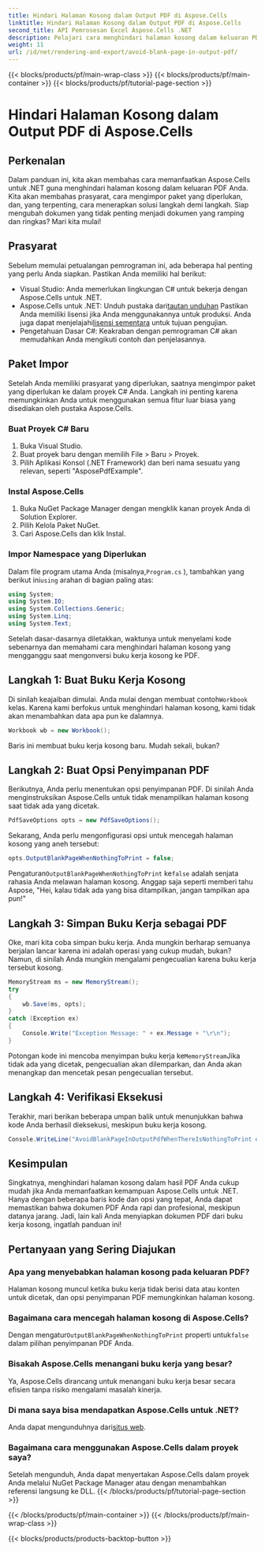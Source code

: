```yaml
---
title: Hindari Halaman Kosong dalam Output PDF di Aspose.Cells
linktitle: Hindari Halaman Kosong dalam Output PDF di Aspose.Cells
second_title: API Pemrosesan Excel Aspose.Cells .NET
description: Pelajari cara menghindari halaman kosong dalam keluaran PDF menggunakan Aspose.Cells untuk .NET dengan panduan langkah demi langkah ini untuk menyederhanakan proses pembuatan dokumen Anda.
weight: 11
url: /id/net/rendering-and-export/avoid-blank-page-in-output-pdf/
---
```


{{< blocks/products/pf/main-wrap-class >}}
{{< blocks/products/pf/main-container >}}
{{< blocks/products/pf/tutorial-page-section >}}

# Hindari Halaman Kosong dalam Output PDF di Aspose.Cells

## Perkenalan
Dalam panduan ini, kita akan membahas cara memanfaatkan Aspose.Cells untuk .NET guna menghindari halaman kosong dalam keluaran PDF Anda. Kita akan membahas prasyarat, cara mengimpor paket yang diperlukan, dan, yang terpenting, cara menerapkan solusi langkah demi langkah. Siap mengubah dokumen yang tidak penting menjadi dokumen yang ramping dan ringkas? Mari kita mulai!
## Prasyarat
Sebelum memulai petualangan pemrograman ini, ada beberapa hal penting yang perlu Anda siapkan. Pastikan Anda memiliki hal berikut:
- Visual Studio: Anda memerlukan lingkungan C# untuk bekerja dengan Aspose.Cells untuk .NET.
-  Aspose.Cells untuk .NET: Unduh pustaka dari[tautan unduhan](https://releases.aspose.com/cells/net/) Pastikan Anda memiliki lisensi jika Anda menggunakannya untuk produksi. Anda juga dapat menjelajahi[lisensi sementara](https://purchase.aspose.com/temporary-license/) untuk tujuan pengujian.
- Pengetahuan Dasar C#: Keakraban dengan pemrograman C# akan memudahkan Anda mengikuti contoh dan penjelasannya.
## Paket Impor
Setelah Anda memiliki prasyarat yang diperlukan, saatnya mengimpor paket yang diperlukan ke dalam proyek C# Anda. Langkah ini penting karena memungkinkan Anda untuk menggunakan semua fitur luar biasa yang disediakan oleh pustaka Aspose.Cells. 
### Buat Proyek C# Baru
1. Buka Visual Studio.
2. Buat proyek baru dengan memilih File > Baru > Proyek.
3. Pilih Aplikasi Konsol (.NET Framework) dan beri nama sesuatu yang relevan, seperti "AsposePdfExample".
### Instal Aspose.Cells
1. Buka NuGet Package Manager dengan mengklik kanan proyek Anda di Solution Explorer.
2. Pilih Kelola Paket NuGet.
3. Cari Aspose.Cells dan klik Instal.
### Impor Namespace yang Diperlukan
 Dalam file program utama Anda (misalnya,`Program.cs` ), tambahkan yang berikut ini`using` arahan di bagian paling atas:
```csharp
using System;
using System.IO;
using System.Collections.Generic;
using System.Linq;
using System.Text;
```
Setelah dasar-dasarnya diletakkan, waktunya untuk menyelami kode sebenarnya dan memahami cara menghindari halaman kosong yang mengganggu saat mengonversi buku kerja kosong ke PDF.
## Langkah 1: Buat Buku Kerja Kosong
 Di sinilah keajaiban dimulai. Anda mulai dengan membuat contoh`Workbook` kelas. Karena kami berfokus untuk menghindari halaman kosong, kami tidak akan menambahkan data apa pun ke dalamnya.
```csharp
Workbook wb = new Workbook();
```
Baris ini membuat buku kerja kosong baru. Mudah sekali, bukan? 
## Langkah 2: Buat Opsi Penyimpanan PDF
Berikutnya, Anda perlu menentukan opsi penyimpanan PDF. Di sinilah Anda menginstruksikan Aspose.Cells untuk tidak menampilkan halaman kosong saat tidak ada yang dicetak. 
```csharp
PdfSaveOptions opts = new PdfSaveOptions();
```
Sekarang, Anda perlu mengonfigurasi opsi untuk mencegah halaman kosong yang aneh tersebut:
```csharp
opts.OutputBlankPageWhenNothingToPrint = false;
```
 Pengaturan`OutputBlankPageWhenNothingToPrint` ke`false` adalah senjata rahasia Anda melawan halaman kosong. Anggap saja seperti memberi tahu Aspose, "Hei, kalau tidak ada yang bisa ditampilkan, jangan tampilkan apa pun!"
## Langkah 3: Simpan Buku Kerja sebagai PDF
Oke, mari kita coba simpan buku kerja. Anda mungkin berharap semuanya berjalan lancar karena ini adalah operasi yang cukup mudah, bukan? Namun, di sinilah Anda mungkin mengalami pengecualian karena buku kerja tersebut kosong.
```csharp
MemoryStream ms = new MemoryStream();
try
{
    wb.Save(ms, opts);
}
catch (Exception ex)
{
    Console.Write("Exception Message: " + ex.Message + "\r\n");
}
```
 Potongan kode ini mencoba menyimpan buku kerja ke`MemoryStream`Jika tidak ada yang dicetak, pengecualian akan dilemparkan, dan Anda akan menangkap dan mencetak pesan pengecualian tersebut.
## Langkah 4: Verifikasi Eksekusi
Terakhir, mari berikan beberapa umpan balik untuk menunjukkan bahwa kode Anda berhasil dieksekusi, meskipun buku kerja kosong.
```csharp
Console.WriteLine("AvoidBlankPageInOutputPdfWhenThereIsNothingToPrint executed successfully.");
```
## Kesimpulan
Singkatnya, menghindari halaman kosong dalam hasil PDF Anda cukup mudah jika Anda memanfaatkan kemampuan Aspose.Cells untuk .NET. Hanya dengan beberapa baris kode dan opsi yang tepat, Anda dapat memastikan bahwa dokumen PDF Anda rapi dan profesional, meskipun datanya jarang. Jadi, lain kali Anda menyiapkan dokumen PDF dari buku kerja kosong, ingatlah panduan ini!
## Pertanyaan yang Sering Diajukan
### Apa yang menyebabkan halaman kosong pada keluaran PDF?
Halaman kosong muncul ketika buku kerja tidak berisi data atau konten untuk dicetak, dan opsi penyimpanan PDF memungkinkan halaman kosong.
### Bagaimana cara mencegah halaman kosong di Aspose.Cells?
 Dengan mengatur`OutputBlankPageWhenNothingToPrint` properti untuk`false` dalam pilihan penyimpanan PDF Anda.
### Bisakah Aspose.Cells menangani buku kerja yang besar?
Ya, Aspose.Cells dirancang untuk menangani buku kerja besar secara efisien tanpa risiko mengalami masalah kinerja.
### Di mana saya bisa mendapatkan Aspose.Cells untuk .NET?
 Anda dapat mengunduhnya dari[situs web](https://releases.aspose.com/cells/net/).
### Bagaimana cara menggunakan Aspose.Cells dalam proyek saya?
Setelah mengunduh, Anda dapat menyertakan Aspose.Cells dalam proyek Anda melalui NuGet Package Manager atau dengan menambahkan referensi langsung ke DLL.
{{< /blocks/products/pf/tutorial-page-section >}}

{{< /blocks/products/pf/main-container >}}
{{< /blocks/products/pf/main-wrap-class >}}

{{< blocks/products/products-backtop-button >}}
